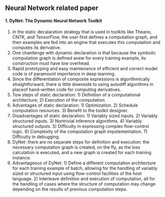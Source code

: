 ## Neural Network related paper

#### 1. DyNet: The Dynamic Neural Network Toolkit
1. In the static decalaration strategy that is used in toolkits like Theano, CNTK, and TensorFlow, the user first defines a computation graph, and then examples are fed into an engine that executes this computation and computes its derivative.
2. One chanllenge with dynamic declaration is that because the symbolic computation graph is defined anew for every training example, its construction must have low overhead.
3. Rapid prototyping and easy maintenance of efficient and correct model code is of paramount importance in deep learning.
4. Since the differentiation of composite expressions is algorithmically straightforward, there is little downside to using autodiff algorithms in placeof hand-written code for computing derivatives.
5. Tow steps of static declaration: 1) Definition of a computational architecture; 2) Execution of the computation.
6. Advantages of static declaration: 1) Optimization. 2) Schedule computation resources. 3) Benefit to the toolkit designer.
7. Disadvantages of static declaration: 1) Variably sized inputs. 2) Variably structured inputs. 3) Nontrivial inference algorithms. 4) Variably structured outputs. 5) Difficulty in expressing complex flow-control logic. 6) Complexity of the computation graph impolementation. 7) Difficulty in debugging.
8. DyNet: there are no separate steps for definition and execution: the necessary computation graph is created, on the fly, as the loss calculation is executed, and a new graph is created for each training instance.
9. Advantageous of DyNet: 1) Define a different computation architecture for each training example of batch, allowing for the handling of variably sized or structured input using flow-control facilities of the host language. 2) Interleave definition and execution of computation, all  for the handling of cases where the structure of computation may change depending on the results of previous computation steps.
